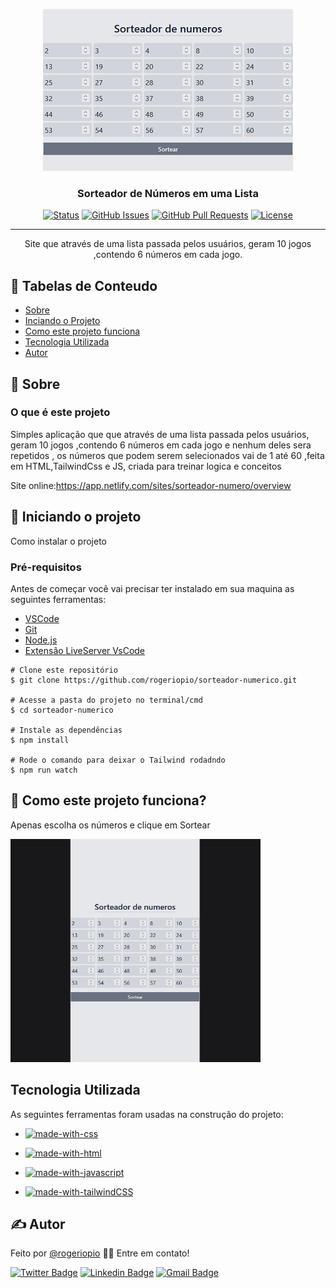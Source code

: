 <p align="center">
  <a href="" rel="noopener">
  <img width="400px" height="259px"  src="./src/img/sorteador.png" alt="Projeto logo"></a>
</p>

<h3 align="center">Sorteador de Números em uma Lista</h3>

<div  align="center" >

[![Status](https://img.shields.io/badge/status-active-success.svg)]() [![GitHub Issues](https://img.shields.io/github/issues/rogeriopio/sorteador-numerico)](https://github.com/rogeriopio/sorteador-numerico/issues) [![GitHub Pull Requests](https://img.shields.io/github/issues-pr/rogeriopio/sorteador-numerico)](https://github.com/rogeriopio/sorteador-numerico/pulls) [![License](https://img.shields.io/badge/license-MIT-blue.svg)](/LICENSE)

</div>

---

<p align="center"> Site que através de uma lista passada pelos  usuários, geram 10 jogos ,contendo 6 números em cada jogo.
    <br> 
</p>

## 📝 Tabelas de Conteudo

-   [Sobre](#sobre)
-   [Inciando o Projeto](#iniciando-o-projeto)
-   [ Como este projeto funciona](#como-este-projeto-funciona)
-   [Tecnologia Utilizada](#tecnologia-utilizada)
-   [Autor](#Autor)

## 🧐 Sobre

### O que é este projeto

<p>Simples aplicação que que através de uma lista passada pelos   usuários, geram 10 jogos ,contendo 6 números em cada jogo e nenhum deles  sera repetidos , os números que podem serem selecionados  vai de 1 até 60 ,feita em HTML,TailwindCss e JS, criada para treinar logica e conceitos</p>

Site online:https://app.netlify.com/sites/sorteador-numero/overview

## 🏁 Iniciando o projeto

Como instalar o projeto

### Pré-requisitos

Antes de começar você vai precisar ter instalado em sua maquina as seguintes ferramentas:

-   [VSCode](https://code.visualstudio.com/)
-   [Git](https://git-scm.com)
-   [Node.js](https://nodejs.org/en/)
-   [Extensão LiveServer VsCode](https://marketplace.visualstudio.com/items?itemName=ritwickdey.LiveServer)

```
# Clone este repositório
$ git clone https://github.com/rogeriopio/sorteador-numerico.git

# Acesse a pasta do projeto no terminal/cmd
$ cd sorteador-numerico

# Instale as dependências
$ npm install

# Rode o comando para deixar o Tailwind rodadndo
$ npm run watch
```

## 🔧 Como este projeto funciona?

<p>Apenas escolha  os números e  clique em Sortear</p>

<img width="400px" height="357px"  src="/src/img/sorteador.gif" alt="Sorteador de números"></a>

## Tecnologia Utilizada

As seguintes ferramentas foram usadas na construção do projeto:

-   [![made-with-css](https://img.shields.io/badge/Made%20with-css-1f425f.svg)](https://developer.mozilla.org/pt-BR/docs/Web/CSS)
-   [![made-with-html](https://img.shields.io/badge/Made%20with-html-1f425f.svg)](https://developer.mozilla.org/pt-BR/docs/Web/HTML)

-   [![made-with-javascript](https://img.shields.io/badge/Made%20with-JavaScript-1f425f.svg)](https://developer.mozilla.org/pt-BR/docs/Web/JavaScript)
-   [![made-with-tailwindCSS](https://img.shields.io/badge/Made_with-TailwindCSS-2c4c65)](https://tailwindcss.com/)

## ✍️ Autor

Feito por [@rogeriopio](https://github.com/rogeriopio/) 👋🏽 Entre em contato!

[![Twitter Badge](https://img.shields.io/badge/-@rogerioxpio-1ca0f1?style=flat-square&labelColor=1ca0f1&logo=twitter&logoColor=white&link=https://twitter.com/rogerioxpio)](https://twitter.com/rogerioxpio) [![Linkedin Badge](https://img.shields.io/badge/-Rogerio-blue?style=flat-square&logo=Linkedin&logoColor=white&link=https://www.linkedin.com/in/rogerioxpio/)](https://www.linkedin.com/in/rogerioxpio/)
[![Gmail Badge](https://img.shields.io/badge/-rogerioxpio@gmail.com-c14438?style=flat-square&logo=Gmail&logoColor=white&link=mailto:rogerioxpio@gmail.com)](mailto:rogerioxpio@gmail.com)
